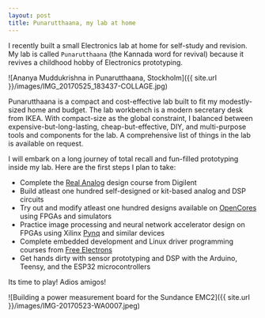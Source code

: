 ```yaml
---
layout: post
title: Punarutthaana, my lab at home
---
```


I recently built a small Electronics lab at home for self-study and revision.
My lab is called `Punarutthaana` (the Kannada word for revival) because it revives a childhood hobby of Electronics prototyping.

![Ananya Muddukrishna in Punarutthaana, Stockholm]({{ site.url }}/images/IMG_20170525_183437-COLLAGE.jpg)

Punarutthaana is a compact and cost-effective lab built to fit my modestly-sized home and budget.
The lab workbench is a modern secretary desk from IKEA.
With compact-size as the global constraint, I balanced between expensive-but-long-lasting, cheap-but-effective, DIY, and multi-purpose tools and components for the lab.
A comprehensive list of things in the lab is available on request.

I will embark on a long journey of total recall and fun-filled prototyping inside my lab. Here are the first steps I plan to take:

- Complete the [Real Analog](https://learn.digilentinc.com/classroom/realanalog/) design course from Digilent
- Build atleast one hundred self-designed or kit-based analog and DSP circuits
- Try out and modify atleast one hundred designs available on [OpenCores](https://www.opencores.org) using FPGAs and simulators
- Practice image processing and neural network accelerator design on FPGAs using Xilinx [Pynq](http://www.pynq.io/) and similar devices
- Complete embedded development and Linux driver programming courses from [Free Electrons](http://free-electrons.com/training/)
- Get hands dirty with sensor prototyping and DSP with the Arduino, Teensy, and the ESP32 microcontrollers

Its time to play! Adios amigos!

![Building a power measurement board for the Sundance EMC2]({{ site.url }}/images/IMG-20170523-WA0007.jpeg)
